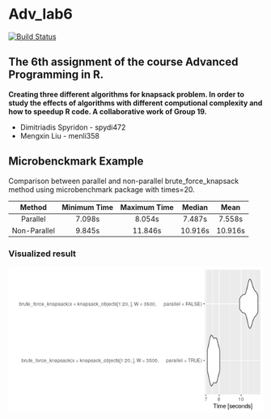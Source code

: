 # Adv_lab6
[![Build Status](https://travis-ci.org/lmxblur/Adv_lab6.svg?branch=master)](https://travis-ci.org/lmxblur/Adv_lab6)
## The 6th assignment of the course Advanced Programming in R.
**Creating three different algorithms for knapsack problem. In order to study the effects of algorithms with different computional complexity and how to speedup R code.
A collaborative work of Group 19.**
  * Dimitriadis Spyridon - spydi472
  * Mengxin Liu - menli358
  
## Microbenckmark Example
Comparison between parallel and non-parallel brute_force_knapsack method using microbenchmark package with times=20.

| Method | Minimum Time | Maximum Time | Median | Mean |
| :---: | :---: | :---: | :---: | :---: |
| Parallel | 7.098s | 8.054s | 7.487s | 7.558s |
| Non-Parallel | 9.845s | 11.846s | 10.916s | 10.916s |

### Visualized result
![Screenshot](https://github.com/lmxblur/Adv_lab6/blob/master/figure/Benchmark.png)